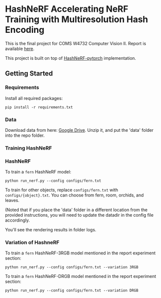# HashNeRF Accelerating NeRF Training with Multiresolution Hash Encoding
This is the final project for COMS W4732 Computer Vision II. Report is available [here](https://github.com/NingHsia/HashNeRF-Accelerating-NeRF-Training-with-Multiresolution-Hash-Encoding/blob/main/report.pdf).

This project is built on top of [HashNeRF-pytorch](https://github.com/NingHsia/HashNeRF-Accelerating-NeRF-Training-with-Multiresolution-Hash-Encoding) implementation.

## Getting Started
### Requirements
Install all required packages:
```
pip install -r requirements.txt
```
### Data
Download data from here: [Google Drive](https://drive.google.com/file/d/1jdqTZigCFbPz0-r2FVRDVDHioGTtQRcA/view?usp=share_link).
Unzip it, and put the 'data' folder into the repo folder.

### Training HashNeRF
### HashNeRF
To train a `fern` HashNeRF model:
```
python run_nerf.py --config configs/fern.txt
```
To train for other objects, replace `configs/fern.txt` with `configs/{object}.txt`. You can choose from fern, room, orchids, and leaves.

(Noted that if you place the 'data' folder in a different location from the provided instructions, you will need to update the datadir in the config file accordingly.

You'll see the rendering results in folder logs.
### Variation of HashneRF
To train a `fern` HashNeRF-3RGB model mentioned in the report experiment section:
```
python run_nerf.py --config configs/fern.txt --variation 3RGB
```
To train a `fern` HashNeRF-DRGB model mentioned in the report experiment section:
```
python run_nerf.py --config configs/fern.txt --variation DRGB
```
